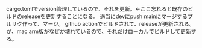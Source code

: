 cargo.tomlでversion管理しているので、それを更新。<-ここ忘れると既存のビルドのreleaseを更新することになる。
適当にdevにpush
mainにマージするプルリク作って、マージ。
github actionでビルドされて、releaseが更新される。が、mac arm版がなぜか壊れているので、それだけローカルでビルドして更新する。